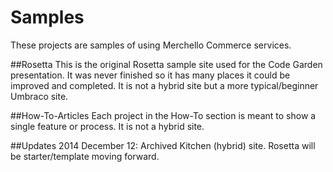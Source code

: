 Samples
=======

These projects are samples of using Merchello Commerce services. 

##Rosetta
This is the original Rosetta sample site used for the Code Garden presentation. It was never finished so it has many places it could be improved and completed. It is not a hybrid site but a more typical/beginner Umbraco site.

##How-To-Articles
Each project in the How-To section is meant to show a single feature or process. It is not a hybrid site. 


##Updates
2014 December 12: Archived Kitchen (hybrid) site. Rosetta will be starter/template moving forward.

  